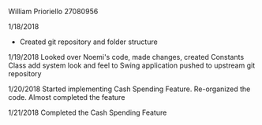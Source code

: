 William Prioriello 27080956

1/18/2018
- Created git repository and folder structure

1/19/2018
Looked over Noemi's code, made changes,
created Constants Class
add system look and feel to Swing application
pushed to upstream git repository

1/20/2018
Started implementing Cash Spending Feature. Re-organized the code.
Almost completed the feature


1/21/2018
Completed the Cash Spending Feature

